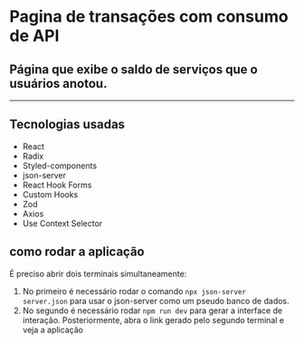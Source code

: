 # Pagina de transações com consumo de API
## Página que exibe o saldo de serviços que o usuários anotou.
---
## Tecnologias usadas
+ React
+ Radix
+ Styled-components
+ json-server
+ React Hook Forms
+ Custom Hooks
+ Zod
+ Axios
+ Use Context Selector
## como rodar a aplicação
É preciso abrir dois terminais simultaneamente:
1. No primeiro é necessário rodar o comando ```npx json-server server.json``` para usar o json-server como um pseudo banco de dados.
2. No segundo é necessário rodar ```npm run dev``` para gerar a interface de interação.
Posteriormente, abra o link gerado pelo segundo terminal e veja a aplicação

